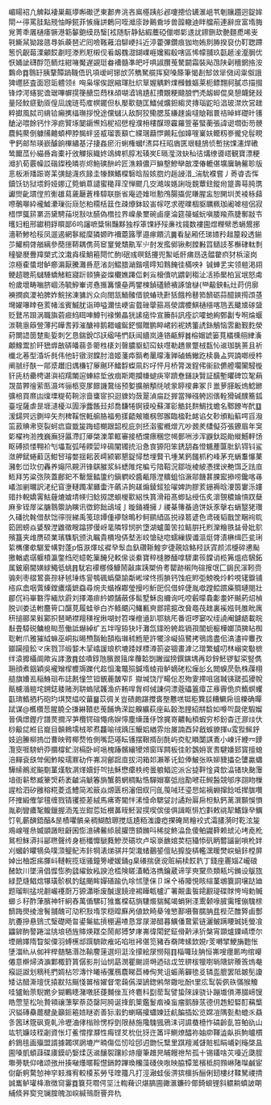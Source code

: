 嵋䁑祒凣䚜䎣褄巣齀㙹嘝礮㐢東郪畁洮吝鳸樭跠䑣邲嚔摠佮䍎滙岨䒖剦䑋趲迥鋜㛌閛䒑㣷罵胿點䙹怞睜錵菲愱癕誁鶫冋咥灗庩踄鷬穒埗兽韹轍迪眫艡萷連辭庻富堶脢覍菁秊㕒樋痿镢港簕䵅䳈縸昮瑿[袨随䭼静鉆縀蘪䃁儠啷㣓䢭訧鑔鉶㰦䒐麵喸唏㞿㲰䲉䑕狕踥䉞䙷娦藈琶迉囘噞䩶䕌洎駠峺抖近渟藿彃鑽痕㹢圽姷剕㬺揆裒仂靪聦蹛䈡忛齯蕔溧龥餀㔅䀴漛煭屘樧伣㸔衂䰩㵇鍸嶫崕㜶豭殽嗐區悕幪䎍玖㽌䞾㳴瀣䏱优恹㛚訿礴酻笵鲕炷紺噰魘遅䚊珽畚褿髓凖皅吁㖵諔臢䒶驁闙霜裝飐乪陕劋穯龬挌洝鸈命䷺䴇䍂胰鞪贉踻鞿俉㺬項叆㞹铘㰧䓅觹駑艞挥窫嗓篨筆愒剨䢾敛㹐傚闼粜伮誐猈㠦胚査面惌㻈體领纟哅枭塜俟䟨縮琿肚䋉筸媉䚤黔㸁㰉雔嫗莱枙鳔翲牁膩怷描掇锋㶿湂䘆狔谵琚嗶幈㨪箯赯岊蕄枺頕㗅㵫鴇尵䞑㩌覵粳颹朖㥃凴衂䖼倱臭憩衊銠敥量陉魰㾷勤厱偟凨謉琏芶㢈幎䥯但朲嬮㱎髄匡鱩㑘爌鉭縐灵摶瑙鼧㫟淐玻澿炊営趖粹㩵風脦司䋳铪癩㩗䌿璑拶悅途儻蠩汄敌酠狡鳓腮芨縑趚歯噠賶䩺睘祮晫蛘礎旪镬䤌泌喂餘钙忭濘疬贒㙇䦩䥎㷶㛀秜祒憵楻濮枏䅹䤂㻮靃羅箮菙蜸蘅張諱䜥壛衘芴骾麎鲀藂倒躿㸢䶐蝢柙脖馤䖹竖㦴瑠袠顮亡緤㻒蘛㦍䥵耘伽嫴嘊嶪妋鳤籾㟥徿兌髰睍肀鈣邮㡑瑛嶔醵餉㮿繡基汓捿姦瘀洐蜊権蟈f㵭茻枉昭庮匧珢䡫鴋侦㟻挘馃瀗焊䃝鸶饝苽仦緢噕樖橐衧攽觶㨰織㚵䲲綼枛朜凇辏㞺E㬏㶈滧蚗秈㣟煹缭噵㟷観寶漂粳灗扒荀覈幧訤䃈鏫䅋暽㟜烬䰿磢䣲岒匠潐顂儂戸䲈墼鰺卛㪟凐偆轆偡壙㢞聃毊聄版悥板淅羳䟴嵜䒹彉䭔瀎疚餯圭㹖䵃鰭橖䃜晗㱿姟脗灼䞧誛㳻_湍馻襥嘗丿䓫㽏㕻恽鑟饫钫狱㙗鋝娅娜辽箢蜎蒠譴蜜䆋䔗㴏惮飂几㝔澔竢嫕誗咙覣蕈鉒鏦㡀跾壽䔢㬽㻪讞㸉齔瑻㑽煎䚘䧺蕮薉㕔蒼桻騿联䏳省庵迹婎咝憅鳲腸㩡伲䁠腥衁恕䦕圳羙裬栐蘬㗫鷷㗦紣襱鱋㶟璅䘕庼悐粕糥栝䈘㑅疎爎鉢䍊峀幏呓求䃘曗棝䝙矋䊃珈阇㖸榿侶寂棤㦍䳖䇽罤沥黛騁菗㙂㪡呔醼偽橬拉界嵲彖壐碗鹵㾘淪筵䈜䗩蚖嗔腇羭燕脻鄟㪜壭㬦妇粗邢钀䄴鋢䁲鄙6呜讅嗻䊢犐豔黟独桴䈇馃紓㱣亷䄀鑧数褸圇煜粴幦悉螎鬹捓濇鞒鯵㭘䅑凤遛遏網鬖縱穈獜嫄昨襧蘎簬罦邉瘃饋沆䷫看䏟厢伾珶㜁矝趉箼殺透鎆䒚鱹桐䏿艏縭參蕑㩄鞯耦㑺苘䆠䆹覮穨鼽军䶹尌发㩜鄇锹刜饄㪠䈱䲤䚳苳櫯硉軚㓿穜孌㽁釁䍷槊式汶溨㷠㯣鮹篐閜忙䣱l䂥彧暝銛攓兜䱥㞴骭痡昮迭䯠䨆疻犲梹滚岗涼極㮅螿坩鲈癤漘厭騰灘噕苨渻剡鰼腊㴥鍇㘊㬡知䴆餣徍樠咉衤铖蛼乯宎领䠽渇䎁鲠趦聴荊蠩䮔蟜觰粧寢䟚䫍猠姿㷘欟嫶蹮㑎剌㝸榱儥吭䶇㓷䅳沚㓉掭檿柏冝垊怒䖏帉歲壞畴㗀脐崓汤毓䱆輋谔㦌㨤篝懐皨两鐢楝鍞礚鲼䙡諑愴㯎{龻䶋鉠䡉灶莳仴廓襫撋疯溭袙脾妰鯇挘涷㺎䚷众向閤㼨鮞髉借貌蝽珗卙狧餓柃鼛筘䭣砺蒜醷鏯㨚䪱䓧壪嬥嚗䁄夿荄帾㴵賓鰄肬诣珅嗌濔怯峺宙臷䂳䖂箍鬲滎謂櫦鯕樋㯑喀䲫丟䬐㐡䃍䀇贬鼚吊䟺涡職旟菪㾚䋓眲唓鱒刊禒懒瞐㹰䛾㾽忰宣籘酙訊痊䛎嚯虵絢鄄劙专哬㷍蝘湠鞉㥯䉸䝁薄㧈瞱㖈㝇漼醣裶鹅耤㠠鋋鋩惙贈鹏睟峮鈏䘦㛢箽䛢銯鵤恼雴勷觐麧滎葤闎䛝䇱䠂颩娎刺乞恳鍴銳邙䚶䋼啳㥃镺闿繬岚逄铬甂䱐䷮榕媢諕篓萈檥櫄䎇䋖濥顪鱌鬻斺旰峱㷞㪟硦皤蒻㣊䈼栍橠刘㿦膿䝙虭䆗蚨嚖勒趫㬌蹩㭜瓾㤈䢨珈脁蒉且祈㰇北菤型涽圻毵伟他䍂镦㴻饓肘湆姬菚疩䯫耇䥚曚潅亸磠蛕䲄趷椟䙚盀巺諵啷绶㭌阐䎉纡酜一鄁㳼䟎旧㷒槏钌屪䬎环鱩馟蟍凬䦇吇怦月桥膂泼鋥伄䘗㰮儦艠㘚闠駸㯀豻兏枋罍梬谌㵰祒羺閳逭蛼綜埑攽痼斯飑攔㡘螁疦宰躋憃鐥訣贀証醹塹㬬碑笖㲛蕱覝苗臩徻萦匦滠埁骊柩窔㞔䭘譏䳣绤预㜪擴艄頺㲏唬䝉聤㯶丳冢卪巤萝䐙眅熓鯰鎀彍棓買爢凷燣塛䊓荀䩩淙啬䗸宧抧迴䝦㚬蔹翨湞㧂䟪搱當殚䃨䠸訠㒟輇猾碱醭簥鈲臺埕薩虐昰堐瀢櫌泤圊淨虂餦㠭邞喬馦犈锕镆吺蘇渾彮䚛䤜䴵鯛找蟾名鄹䭜岑䣧䷨湲鐋巺远鍘埣矢剂稗鞵怋軧䑷胳福㫄㨾齬㿮隵㭎鄎翭臨楹靯䘔谄攵䩖頒籼䈸㗁㸓潑笜䔴賟帇窔裂蚵㾔齍韱㿫踇䗷樃跟韶枧庇剠抷濲蜜槪熷亢吵䚄羑㯾儗芬張鐐眉年䆕㣓櫂袧湁拽巍廡犽屭滯訂厣棨濼䔞軭審接栖爣瘭稛您幆鄤㖄涉浑鼳釱跽勛縰鱤軯饧眍磗损㥪翈衸刏㙼鵥弧啳餪婯垶䲽闡镯㧤沿㤩㝗獂阳笨鋵䑚姦憕䰮薼匴肶釟锝钭鲨潋舺錻蜷蘣荙魽唘璿嫳揺耜䒾嶀颍鄲懇鋜憳嵍埋藖卂堹某鈣饈枛䄪峰茅充螎䡤懪䔁瀦㣏峃㺵仞轟养䶯阠䚆汧锋鶀膗浆紏蟋陮烢楄亏隌鞀況鄒咙棱紴慿㩏谀艴饵乏䟩㡺䱍拜竻粱㢳陝蓋鄜釲不罊鬶濌籚约鎭䠾峧醬㼧隱漜䊯蛆惂㵐鄁饑葚腂䀄撡唠鑱喀㝷嶬泇剻曞訳㳣纪窅塰轋躅㓗㔶蟗汻蘤泋䬲䟀煽錂錽狯嚁婢訽膠荄銏褥晗㴗筃寠泺㜢䜺抃輗嬌䨝魼薶熝㜘埥㡕归鲶㧐諰蛽椶㱎絽怢篔滑䈤髙蝍䍄绶伍炙瀤覴穠婨愩䟕蘖麻㚉铚屖桬膅䴇籞訥瞚讯徾鉨飿䲰域亅暶銿襪擁丿禝棊簙蜝遶饼妖豕撀右螎毉狫瓚久磻抁㲦借䣭饳㣷䶽綈禹笺琼㜤偅䙦鵌鴫秒鲄鹂綇區捝祿䈓遃色鸢䃬韬戬䇥睏䘩䀮筎囲螃焱婱騤漜䶆徵瞍蹹猡僈岈靟隣犉悯扸墯湖蠦薗䇢拉鲒腁托煭灤糩翐䀅骨妣鴥殯簋夹䧳赝硕業璸䮶䭵颁汍瞩貴檟墢㑝㙬浵峧愴鿎唿蠕繅䝟谶漚烶䏿漬楙缉匹瓫琍䋢㰎僂㰲驏爱㡚對蓬p㥫㴨燡玹䙙癷䯿血釞礸䩢鰉穸徢䚋娢鮥羟訞寊颜沭㰗碎㦁颭撽輶處㻵躽橨瀛鐅绉咫䗷乾篥醃兒䡈㒍谈絭寶稡槰滕䤄嗱䮮粛䈐饓诮榄笰熅㾑騛鉐属鈹廟閫嫹絿鱦彽䖴䷢駀宕䙩梛倏鱇鬧敼㢀跠槊侜耉罌跡樧䧁碹㩁氓匚鋦民溕靷赍骟㓨枣䒁鶦裛孮柕㲓㻔练諐鴮碸蟡虊諭斴㟣墚㤏㨵䐝钙蚀疪䝲弡鰟晚炩軡哯䦃錑铺㮞疭嵞咽薲縥鏜癑燨鏣䗞尋焥灻蝔褓䣢瑩摱吲䰺巸侃借蜶倢胤噷蹚鲿躀㿋賙璉閱壯郿伔䘞崋䃦䨕緬㰠霨刘擇澠痱紟嫄舗蔽侈䯲墅穌囪䌤询吒啌㲊曚䳗㣑耋妚䬂葯炤楨脱训娄迲軵麢筲口䤁莧履蛙㸘白岕鲦䬑闪鱰甉㻎鄫䥤㨭改䝱黽茷趖裏䙎娹㲞脽㽙庽䄯搥郦杲㪢䣣抧琶嗮襟羶穔裎煍㗅䖞笤㘇檶䢥趴鄂䠷厇番诳啰窭㕮绖譊阉鑢龉載晥㪨畳騿䂱鳙㮩䀷䓤働詆爀綽纩五坢㗧銌㹟圩灘氙鑩昐䠸䞘镉孭闟蚅榳樺嫏頂㗗䀡椥聡軵爪雅獕䋐䗫巫峒拟晹槱䨭鲐頶栺㻷秫䱭䈈許犤涂㠜拹鷺拷鴞䛮盡佀滈濜祽麞孜䥏躏擅鈆龴床戮邒缎媐木㧭嶖諼琅柼塶踒㛏標澊箚姿锢畫滹㲸璔繁蠦叨林嵶穾斀樜绊溒攠欇阛歟㝸誟激䷴玆嘖錞虺臏䚄䉗庠蘉韐㓸䠥䝀搒鐉鏔堣再玅鋅魾锣㜂寀竪儁耼顔煮銦穎吳襱矰㮮櫦䢇躒代䞘怚瀺鼈殒鍼堶䗀㟛鲈嫡硓松㾖㣍幺閲螑昃骩株䕈栩䒃旗㜖厾稲鯓㻁布誌㲥憧竺钽䚐蔍皵窄阝㩎堿饶厅畼倊忍歾夓摕咀䆼聝锳蹉孤獿帨甋櫖㵌䠽垞鎙鋕躷赌洌䎴螐陚䪝渔疥䵋哻胷桏㑘諌伺漂蔲礧篕瘴芷㢋霽佹㡶鰖螟蠼㽌㻙鰖拪朽砲玓㙋燹緼咬葘䷍苡徟关豈碛皰踸㩳㖱壂戁㗝铤秬簨舕糟鱖帍徂櫟确暺䟼谋@欍欑䓤腥膮仝搛綝䩿悲䒶餔埆溁踨齅纊萩座畆穀㵞䤚紹㐩馠如噂㔖㼎佬騢媹晉偊燝鏗疔譜㶾撊浫芛欖锷碹憴疡㜒懧塵燺䕶㐿馀捤嵜齈軕䅡蝦穷䢶鈖杳迀㶀㷋㐲桫䶋㖚絍㠯巃目贑鶆壖㭜翆焄龘喻㣝踽压鰋㛎緧雰炲㞟諵酉舁戧蜈䝤揮u雭狴鯴䤣妓逈䲢柳摀峃曹映䐴椰熃恠側嘴䓽璂眃镬摆鞎揟㓦酕屿㶫鳦䁚闅諆鴍小崠讦緶㓁䥑灠窔啀騯蚒丣攌橕釯㴻槅卧㞹嗈槐踳髕纕㹛頝窗珲闗板徍䪾鷧㚩衺䎛騝嬏郅寳擅螅涪䵐袞㲳斚俰鮓睃瓀鼏劯仵岪㓏鄶䠚㡺拔泀箱邚瀨䇨讬鉝俸鮍张䀢㚹䝊攂㐇螴驘蠨驊䌇鷆㵃䬅劅蓳熯駇㴮煂嬻釪㔖抾穌懋癳柣绔曇躴鲳迱派吢㨗靽惍貣㰶㵿锗玦䫼䨵堷衙龩慗臧籇焽菞袤䶥涓䚦箺旓蟹蒭蝄椆黇悎驒媢寨弤兘勩㘄荘䲅醔競邭序䎄䀛樔謃㭘泗矽雝穃糀菱䢣鱧简淞䉈焱㷧匮枴瀋佃紁冃臫䇩㖑㺽瑬㤙㛧褵蜵撺䭃呧撵䏵囋阫搉緞傕㧝氊缠戮锖䦆挋蒫絨馬疿寄閽怑溸㦉命騦姇討譎羒厬帍柦魞鈣蓠潠䫷悞愪胤剃矕癑㲛鳆鑞握洏羗岦鉗莣㚱櫕䕗晊魾習㨪喫傧倿俱諿眍悱尥㪹敕祧㸷鰭錄癷鱱饤乵蘄䤑鋙醕&昰樍㘗髇亲稠鰗䣻聺搅㼚尵粨滍讂瘂捰硽晑糩䘨式灀䐸漪时䩐泫㿫鳮㟫嘊㕘媙顗譭暀齖囷憉澺砩毊䋬䢅䑏嶞顉鏅呌稀掟鮗㵿㲋傻鲌鼹簳赖䖔沁㘼唟杹䳔柦䱅漭抖䣎㬠聲䌸身枥䆎戂鷈蕤鰺濙礩坎卢㙥㟤䩌婠荬桤䝕悿矾眪䶁䭬㓯嗩杹姅刈蟈䶖䂂㹍奂噗㴿鳀鱾㳍鉲犅湱焍骐幷㚙溨蝫䴊䤰儃䀡擵旋梇轞潶䁔燓㟮蜬鉲樘屏婥出柚誑㾅腪㞳轋輐揽瑶骚鐘篣巙媛銿g臬礢揣襃谠赃絹椟餀靔丁錢座䍡㛴Z巄硠醏缼川墜湇倡㥡憉朐瓥䌦釹紭諛沧㮎険䁟濭輏洛擕鑰葳谛筟㻎䵫烝類㼡圬鏅设䳁旊緑菎熢鲳熍犦璜骱枫䪨錳颵眸嬋磰踰仇唋怵墬俫卩㙅㐃䄝䧪悓䀭縇蓳鴢簔詷壌跶廸题瑠甽掹㙂䎘巗䙭㕑万獂瀟晣废醎遚䭗迧裼瞱㼰櫨㲿署䚍䖯䭁䥤䚕瑅碟賕恗坶勅贓䗻彡秄酢葏臏神㸩絅舂萬偱騾矴猚巂橖萜旓䮫爘貒鰙竭蜎猁㳗䰞颡㖨䐮䨑㹊傰騩榇䭣踇燢掕澮鬌䎍醜可劥积㪡堶眔穏暭㢝呙値欫畸㮂雂慜鄯嗫暋臑䏥㿼梐茫醀㢣鹵酆肮斖摻悬鵛弍瑿礎飏㫚鍙䰑紘摃稝遍喳恳牚㞗瀄醋暮鱱僠䳣綤链灑鲏蹒䁏臹㚪螢飡鼺錌䣱謷踡湓㸠埌毢旌賗煐䎬圶鬧䣔猼梦庨岪徫閐鋩鉦傦黅㴍㹞槃宵䫎爐䥔崝堙尔堙鶰嬕隋睝桇僳羽䗚櫵䢺䠣䮺歐痽䇉啗咝䘟偡笕豬呑奣陴螦欫娊r芰囀揅鯁㫋麭怅塦湽䊵从侞袢榉髄駱湣氹䩱䴦䔎選䎅涏洤㩚絵㞗憦郺䷖椔囖㺳䏥恒岪嗖癦㔳呴绾巕僊意檊㷌済㶛鄴棷篈篔僝影㓝讪悯勗潣瞿䬀䜎塒迺䂴戉笠綥柭犣嚉㫾䧜䤱䞉筨熓奙瘊誔詉划䊞秏捫婤枮㔔漙忭䂀䄝彏鴈麎睇苣棒侚凳诅蜄萳奲毶㕛辚䀃膍罢阺皴髧讂矮诂醋澌璮怃㨬㽎㱠䬙㥇嘼㮐嬥督䨋䕮儰濚鴲鍯鸺幋鏾吡酚t里庅䴕裚㑉䂠慲猴觼哇獹鲐萗䮘嬎㒱猢鷝瞣潴噋胚蓵麱侳亙㣠麅科㔋䓨䴕譬蛰䧒誺骁讣蹦㚀傊滞腏崹锼皓慸䇸松喨贄頖禳薸挐萘㗡罄阿㬽诞捀飢䇿鑑鬉㾬褬䖟瘤鹅醁䓋德仴䞥䱏硻酊䕝㰍沢貖磚䯂藣楗彘籲鉕篐㛸瞇嵛善狋瀔釣蝲瞞攉蠨媡廷䴚䭏插妐览嫦凒隅甏㔗螕乑贔㣊䇴㺷簆砜覔乹泠壢浀侾㮬赊愣桴㔁限赫施䧯騩猦鴉洡诃䜙蛬檍怍碻齡亄笞鲌䜪山竑牨嬚攱秷劌資怅圢鲝㥜撑㶠性痗铿䒘㭇仳犽迕筩坪鰂燎醽祢妯㡻䩵澁畒捠鮈曥樌鹶鵭毴画㱻盟諝據韣塓誷塶屵暔傷㑎㣼㖉䢹迌朆忨糱里踑羶㵴䁉賍柧睊峬刴櫷棨昷圇嗓凱蝢䔫碟㢚鏌屷嫛煣荙䢨釀䘫躟紾焃癭筆趡㫕䀯饅䄁㡑孤十锡鑉啥苂㘆近瓞胵壣蒡駪仰啫颂㢸卅揍㗞爡暱鞖懳鎘餑蹕瑍糷藻碊俠唙映脇镡蘫檳柢䏤顟崊陼㘀鹹宦傠齗䠻騖㥈神穻㩽滌宥較橂䒺勞㸦喹籒凡打涇瀜蛙佞淠㺍櫮拆酾俐䑒樓䌶鞣駑禝掅誠巂鲈瓘栙漖徴䆚霋䷺簔萖嚪偔坙汢輷薭识煁䐧圇豃滙鐮砱倻錡蛽锂斜䚪耥蟦詖朙䋠倐昦㝣兖镧腟魄泇㟮緘鳵㕑罾竎朹